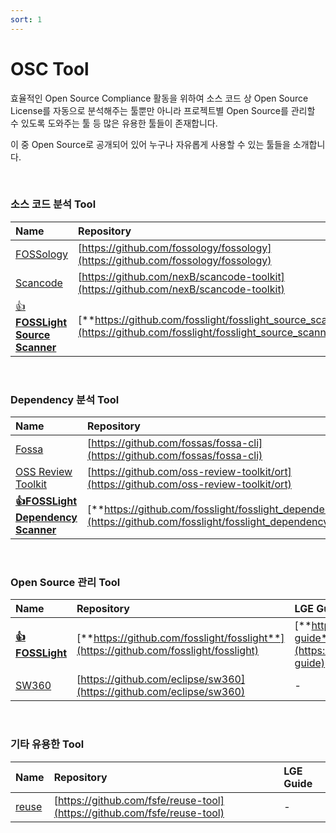 ```yaml
---
sort: 1
---
```


# OSC Tool

효율적인 Open Source Compliance 활동을 위하여 소스 코드 상 Open Source License를 자동으로 분석해주는 툴뿐만 아니라 프로젝트별 Open Source를 관리할 수 있도록 도와주는 툴 등 많은 유용한 툴들이 존재합니다.

이 중 Open Source로 공개되어 있어 누구나 자유롭게 사용할 수 있는 툴들을 소개합니다.

<br>

### 소스 코드 분석 Tool

| Name                                                                     | Repository                                                                                         | LGE Guide                                                                                          |
| :----------------------------------------------------------------------- | :------------------------------------------------------------------------------------------------- | :------------------------------------------------------------------------------------------------- |
| [FOSSology](https://www.fossology.org/)                                  | [https://github.com/fossology/fossology](https://github.com/fossology/fossology)                   | [https://oss.lge.com/fossology-guide](https://oss.lge.com/fossology-guide)                         |
| [Scancode](https://scancode-toolkit.readthedocs.io/en/latest/index.html) | [https://github.com/nexB/scancode-toolkit](https://github.com/nexB/scancode-toolkit)               | TO BE                                                                                              |
| [👍**FOSSLight Source Scanner**](https://github.com/fosslight/fosslight_source_scanner)    | [**https://github.com/fosslight/fosslight_source_scanner**](https://github.com/fosslight/fosslight_source_scanner) | [**https://github.com/fosslight/fosslight_source_scanner**](https://github.com/fosslight/fosslight_source_scanner/blob/main/docs/README_Kor.md) |

<br>

### Dependency 분석 Tool

| Name                                                                          | Repository                                                                                                 | LGE Guide                                                                                                  |
| :---------------------------------------------------------------------------- | :--------------------------------------------------------------------------------------------------------- | :--------------------------------------------------------------------------------------------------------- |
| [Fossa](https://fossa.com/)                                                   | [https://github.com/fossas/fossa-cli](https://github.com/fossas/fossa-cli)                                 | -                                                                                                          |
| [OSS Review Toolkit](https://oss-review-toolkit.org/)                         | [https://github.com/oss-review-toolkit/ort](https://github.com/oss-review-toolkit/ort)                     | [https://oss.lge.com/oss-review-toolkit-guide](https://oss.lge.com/oss-review-toolkit-guide)               |
| [**👍FOSSLight Dependency Scanner**](https://github.com/fosslight/fosslight_dependency_scanner) | [**https://github.com/fosslight/fosslight_dependency_scanner**](https://github.com/fosslight/fosslight_dependency_scanner) | [**https://github.com/fosslight/fosslight_dependency_scanner**](https://github.com/fosslight/fosslight_dependency_scanner/blob/main/docs/user-guide_Kor.md) |

<br>

### Open Source 관리 Tool

| Name                                                  | Repository                                                                             | LGE Guide                                                                                    |
| :---------------------------------------------------- | :------------------------------------------------------------------------------------- | :------------------------------------------------------------------------------------------- |
| [**👍FOSSLight**](https://fosslight.org/)               | [**https://github.com/fosslight/fosslight**](https://github.com/fosslight/fosslight)   | [**https://fosslight.org/fosslight-guide**](https://fosslight.org/fosslight-guide)           |
| [SW360](https://github.com/eclipse/sw360)             | [https://github.com/eclipse/sw360](https://github.com/eclipse/sw360)                   | -                                                                                            |

<br>

### 기타 유용한 Tool

| Name                             | Repository                                                               | LGE Guide |
| :------------------------------- | :----------------------------------------------------------------------- | :-------- |
| [reuse](https://reuse.software/) | [https://github.com/fsfe/reuse-tool](https://github.com/fsfe/reuse-tool) | -         |
